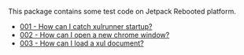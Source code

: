 This package contains some test code on Jetpack Rebooted platform.

 * [001 - How can I catch xulrunner startup?](#package/001-catch-xulrunner-startup) 
 * [002 - How can I open a new chrome window?](#package/002-open-chromewindow)
 * [003 - How can I load a xul document?](#package/002-load-xuldocument)